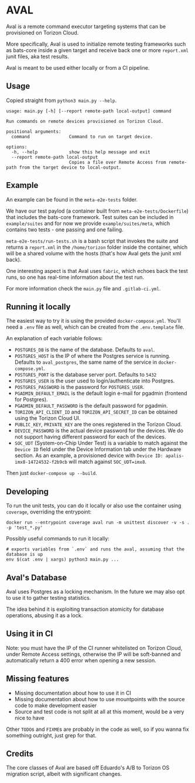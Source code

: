 # AVAL
Aval is a remote command executor targeting systems that can be provisioned on Torizon Cloud.

More specifically, Aval is used to initialize remote testing frameworks such as bats-core inside a given target and receive back one or more `report.xml` junit files, aka test results.

Aval is meant to be used either locally or from a CI pipeline.

## Usage

Copied straight from `python3 main.py --help`.

```
usage: main.py [-h] [--report remote-path local-output] command

Run commands on remote devices provisioned on Torizon Cloud.

positional arguments:
  command               Command to run on target device.

options:
  -h, --help            show this help message and exit
  --report remote-path local-output
                        Copies a file over Remote Access from remote-path from the target device to local-output.
```

## Example

An example can be found in the `meta-e2e-tests` folder.

We have our test paylod (a container built from `meta-e2e-tests/Dockerfile`) that includes the bats-core framework. Test suites can be included in `example/suites` and for now we provide `example/suites/meta`, which contains two tests - one passing and one failing.

`meta-e2e-tests/run-tests.sh` is a bash script that invokes the suite and returns a `report.xml` in the `/home/torizon` folder inside the container, which will be a shared volume with the hosts (that's how Aval gets the junit xml back).

One interesting aspect is that Aval uses `fabric`, which echoes back the test runs, so one has real-time information about the test run.

For more information check the `main.py` file and `.gitlab-ci.yml`.

## Running it locally

The easiest way to try it is using the provided `docker-compose.yml`.
You'll need a `.env` file as well, which can be created from the `.env.template` file.

An explanation of each variable follows:

- `POSTGRES_DB` is the name of the database. Defaults to `aval`.
- `POSTGRES_HOST` is the IP of where the Postgres service is running. Defaults to `aval_postgres`, the same name of the service in `docker-compose.yml`.
- `POSTGRES_PORT` is the database server port. Defaults to `5432`
- `POSTGRES_USER` is the user used to login/authenticate into Postgres.
- `POSTGRES_PASSWORD` is the password for `POSTGRES_USER`.
- `PGADMIN_DEFAULT_EMAIL` is the default login e-mail for pgadmin (frontend for Postgres).
- `PGADMIN_DEFAULT_PASSWORD` is the default password for pgadmin.
- `TORIZON_API_CLIENT_ID` and `TORIZON_API_SECRET_ID` can be obtained using the Torizon Cloud UI.
- `PUBLIC_KEY`, `PRIVATE_KEY` are the ones registered in the Torizon Cloud.
- `DEVICE_PASSWORD` is the actual device password for the devices. We do not support having different password for each of the devices.
- `SOC_UDT` (System-on-Chip Under Test) is a variable to match against the `Device ID` field under the Device Information tab under the Hardware section. As an example, a provisioned device with `Device ID: apalis-imx8-14724532-f2b9cb` will match against `SOC_UDT=imx8`.

Then just `docker-compose up --build`.

## Developing 

To run the unit tests, you can do it locally or also use the container using `coverage`, overriding the entrypoint:

```
docker run --entrypoint coverage aval run -m unittest discover -v -s . -p 'test_*.py'
```

Possibly useful commands to run it locally:

```
# exports variables from `.env` and runs the aval, assuming that the database is up
env $(cat .env | xargs) python3 main.py ...
```

## Aval's Database

Aval uses Postgres as a locking mechanism. In the future we may also opt to use it to gather testing statistics.

The idea behind it is exploiting transaction atomicity for database operations, abusing it as a lock.

## Using it in CI

Note: you must have the IP of the CI runner whitelisted on Torizon Cloud, under Remote Access settings, otherwise the IP will be soft-banned and automatically return a 400 error when opening a new session.

## Missing features
 - Missing documentation about how to use it in CI
 - Missing documentation about how to use mountpoints with the source code to make development easier
 - Source and test code is not split at all at this moment, would be a very nice to have

Other `TODO`s and `FIXME`s are probably in the code as well, so if you wanna fix something outright, just grep for that.

## Credits

The core classes of Aval are based off Eduardo's A/B to Torizon OS migration script, albeit with significant changes.